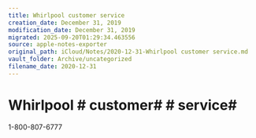 ```yaml
---
title: Whirlpool customer service
creation_date: December 31, 2019
modification_date: December 31, 2019
migrated: 2025-09-20T01:29:34.463556
source: apple-notes-exporter
original_path: iCloud/Notes/2020-12-31-Whirlpool customer service.md
vault_folder: Archive/uncategorized
filename_date: 2020-12-31
---
```



# Whirlpool # customer#  # service#  

1-800-807-6777
